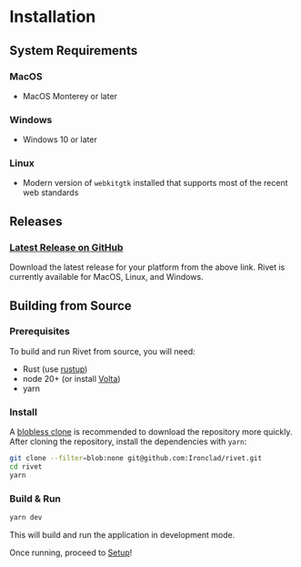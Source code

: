 # Installation

## System Requirements

### MacOS

- MacOS Monterey or later

### Windows

- Windows 10 or later

### Linux

- Modern version of `webkitgtk` installed that supports most of the recent web standards

## Releases

### [Latest Release on GitHub](https://github.com/Ironclad/rivet/releases/latest)

Download the latest release for your platform from the above link. Rivet is currently available for MacOS, Linux, and Windows.

## Building from Source

### Prerequisites

To build and run Rivet from source, you will need:

- Rust (use [rustup](https://rustup.rs/))
- node 20+ (or install [Volta](https://volta.sh/))
- yarn

### Install

A [blobless clone](https://github.blog/2020-12-21-get-up-to-speed-with-partial-clone-and-shallow-clone/) is recommended to download the repository more quickly. After cloning the repository, install the dependencies with `yarn`:

```bash
git clone --filter=blob:none git@github.com:Ironclad/rivet.git
cd rivet
yarn
```

### Build & Run

```bash
yarn dev
```

This will build and run the application in development mode.

Once running, proceed to [Setup](./setup.md)!

